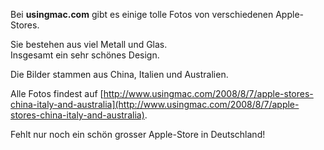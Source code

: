 <!--
.. title: Apple-Stores in aller Welt
.. slug: 476-apple-stores-in-aller-welt
.. date: 2008-08-12 11:00:21
.. tags: Architektur,Design,Apple
.. link: http://www.usingmac.com/2008/8/7/apple-stores-china-italy-and-australia
.. description: 
.. type: text
-->

Bei **usingmac.com** gibt es einige tolle Fotos von verschiedenen Apple-Stores.
<!-- TEASER_END -->

Sie bestehen aus viel Metall und Glas.  
Insgesamt ein sehr schönes Design.

Die Bilder stammen aus China, Italien und Australien.

Alle Fotos findest auf [http://www.usingmac.com/2008/8/7/apple-stores-china-italy-and-australia](http://www.usingmac.com/2008/8/7/apple-stores-china-italy-and-australia).

Fehlt nur noch ein schön grosser Apple-Store in Deutschland!

